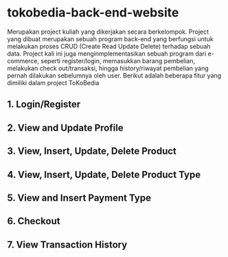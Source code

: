 # tokobedia-back-end-website
Merupakan project kuliah yang dikerjakan secara berkelompok. Project yang dibuat merupakan sebuah program back-end yang berfungsi untuk melakukan proses CRUD (Create Read Update Delete)
terhadap sebuah data. Project kali ini juga menginmplementasikan sebuah program dari e-commerce, seperti register/login, memasukkan barang pembelian, melakukan check out/transaksi, 
hingga history/riwayat pembelian yang pernah dilakukan sebelumnya oleh user. Berikut adalah beberapa fitur yang dimiliki dalam project ToKoBedia

<h2> 1. Login/Register </h2>

<h2> 2. View and Update Profile </h2>

<h2> 3. View, Insert, Update, Delete Product </h2>

<h2> 4. View, Insert, Update, Delete Product Type </h2>

<h2> 5. View and Insert Payment Type </h2>

<h2> 6. Checkout </h2>

<h2> 7. View Transaction History </h2>
